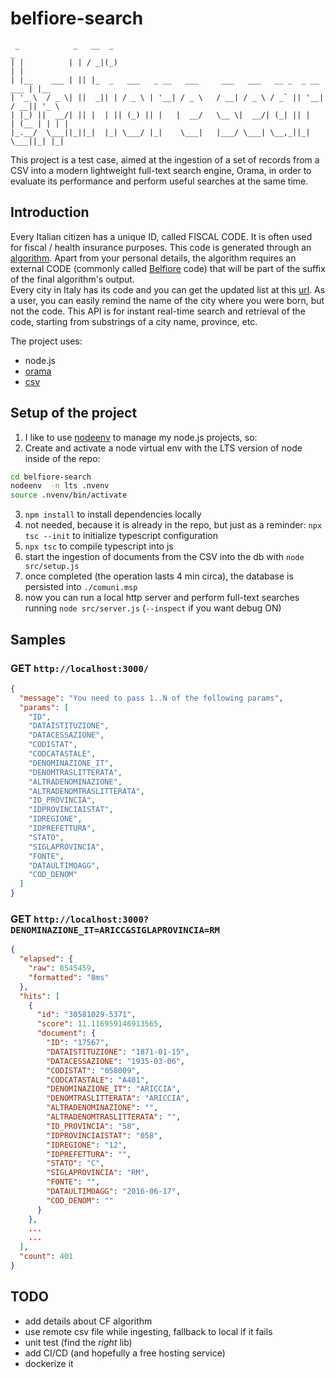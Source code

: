 # belfiore-search  

``` 
 _            _   __  _                                                      _
| |          | | / _|(_)                                                    | |
| |__    ___ | || |_  _   ___   _ __   ___     ___   ___   __ _  _ __   ___ | |__
| '_ \  / _ \| ||  _|| | / _ \ | '__| / _ \   / __| / _ \ / _` || '__| / __|| '_ \
| |_) ||  __/| || |  | || (_) || |   |  __/   \__ \|  __/| (_| || |   | (__ | | | |
|_.__/  \___||_||_|  |_| \___/ |_|    \___|   |___/ \___| \__,_||_|    \___||_| |_|
```

This project is a test case, aimed at the ingestion of a set of records from a CSV into a modern lightweight full-text search engine, Orama, in order to evaluate its performance and perform useful searches at the same time.

## Introduction  
Every Italian citizen has a unique ID, called FISCAL CODE. It is often used for fiscal / health insurance purposes. This code is generated through an [algorithm](https://www.agenziaentrate.gov.it/portale/web/guest/schede/istanze/richiesta-ts_cf/informazioni-codificazione-pf). Apart from your personal details, the algorithm requires an external CODE (commonly called [Belfiore](https://it.wikipedia.org/wiki/Codice_catastale) code) that will be part of the suffix of the final algorithm's output.  
Every city in Italy has its code and you can get the updated list at this [url](https://www.anagrafenazionale.interno.it/wp-content/uploads/ANPR_archivio_comuni.csv). As a user, you can easily remind the name of the city where you were born, but not the code. This API is for instant real-time search and retrieval of the code, starting from substrings of a city name, province, etc.


The project uses:  
- node.js
- [orama](https://oramasearch.com/)
- [csv](https://www.npmjs.com/package/csv)

## Setup of the project  
1. I like to use [nodeenv](https://github.com/ekalinin/nodeenv) to manage my node.js projects, so:
2. Create and activate a node virtual env with the LTS version of node inside of the repo:
```bash
cd belfiore-search  
nodeenv  -n lts .nvenv  
source .nvenv/bin/activate  
```
3. `npm install` to install dependencies locally 
4. not needed, because it is already in the repo, but just as a reminder: `npx tsc --init` to initialize typescript configuration  
5. `npx tsc` to compile typescript into js  
6. start the ingestion of documents from the CSV into the db with `node src/setup.js`
7. once completed (the operation lasts 4 min circa), the database is persisted into `./comuni.msp`  
8. now you can run a local http server and perform full-text searches running `node src/server.js`  (`--inspect` if you want debug ON)  


## Samples

### GET `http://localhost:3000/`  
```json
{
  "message": "You need to pass 1..N of the following params",
  "params": [
    "ID",
    "DATAISTITUZIONE",
    "DATACESSAZIONE",
    "CODISTAT",
    "CODCATASTALE",
    "DENOMINAZIONE_IT",
    "DENOMTRASLITTERATA",
    "ALTRADENOMINAZIONE",
    "ALTRADENOMTRASLITTERATA",
    "ID_PROVINCIA",
    "IDPROVINCIAISTAT",
    "IDREGIONE",
    "IDPREFETTURA",
    "STATO",
    "SIGLAPROVINCIA",
    "FONTE",
    "DATAULTIMOAGG",
    "COD_DENOM"
  ]
}
```

### GET `http://localhost:3000?DENOMINAZIONE_IT=ARICC&SIGLAPROVINCIA=RM`  
```json
{
  "elapsed": {
    "raw": 8545459,
    "formatted": "8ms"
  },
  "hits": [
    {
      "id": "30581029-5371",
      "score": 11.116959146913565,
      "document": {
        "ID": "17567",
        "DATAISTITUZIONE": "1871-01-15",
        "DATACESSAZIONE": "1935-03-06",
        "CODISTAT": "058009",
        "CODCATASTALE": "A401",
        "DENOMINAZIONE_IT": "ARICCIA",
        "DENOMTRASLITTERATA": "ARICCIA",
        "ALTRADENOMINAZIONE": "",
        "ALTRADENOMTRASLITTERATA": "",
        "ID_PROVINCIA": "58",
        "IDPROVINCIAISTAT": "058",
        "IDREGIONE": "12",
        "IDPREFETTURA": "",
        "STATO": "C",
        "SIGLAPROVINCIA": "RM",
        "FONTE": "",
        "DATAULTIMOAGG": "2016-06-17",
        "COD_DENOM": ""
      }
    },
    ...
    ...
  ],
  "count": 401
}
```

## TODO
- add details about CF algorithm  
- use remote csv file while ingesting, fallback to local if it fails
- unit test (find the _right_ lib)
- add CI/CD (and hopefully a free hosting service)
- dockerize it  
